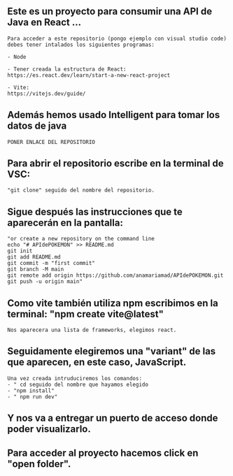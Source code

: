 ## Este es un proyecto para consumir una API de Java en React ...
```
Para acceder a este repositorio (pongo ejemplo con visual studio code) debes tener intalados los siguientes programas: 

- Node

- Tener creada la estructura de React:
https://es.react.dev/learn/start-a-new-react-project

- Vite:
https://vitejs.dev/guide/
```
## Además hemos usado Intelligent para tomar los datos de java
```
PONER ENLACE DEL REPOSITORIO
```


## Para abrir el repositorio escribe en la terminal de VSC:
```
"git clone" seguido del nombre del repositorio.
```

## Sigue después las instrucciones que te aparecerán en la pantalla:
```
"or create a new repository on the command line
echo "# APIdePOKEMON" >> README.md
git init
git add README.md
git commit -m "first commit"
git branch -M main
git remote add origin https://github.com/anamariamad/APIdePOKEMON.git
git push -u origin main"
```

## Como vite también utiliza npm escribimos en la terminal: "npm create vite@latest"

```
Nos aparecera una lista de frameworks, elegimos react.
```

## Seguidamente elegiremos una "variant" de las que aparecen, en este caso, JavaScript.

```
Una vez creada intruduciremos los comandos:
- " cd seguido del nombre que hayamos elegido
- "npm install"
- " npm run dev"
```

## Y nos va a entregar un puerto de acceso donde poder visualizarlo.

## Para acceder al proyecto hacemos click en "open folder".




